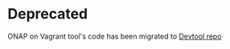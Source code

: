 # Deprecated

ONAP on Vagrant tool's code has been migrated to [Devtool repo](https://git.onap.org/integration/devtool/)
